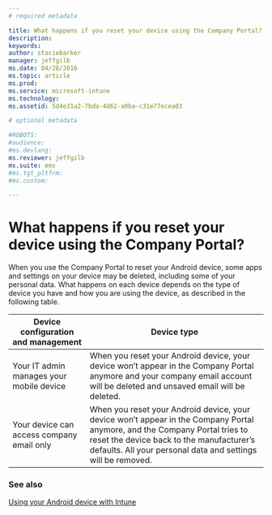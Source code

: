 ```yaml
---
# required metadata

title: What happens if you reset your device using the Company Portal? | Microsoft Intune
description:
keywords:
author: staciebarker
manager: jeffgilb
ms.date: 04/28/2016
ms.topic: article
ms.prod:
ms.service: microsoft-intune
ms.technology:
ms.assetid: 5d4e31a2-7bda-4d62-a0ba-c31e77ecea03

# optional metadata

#ROBOTS:
#audience:
#ms.devlang:
ms.reviewer: jeffgilb
ms.suite: ems
#ms.tgt_pltfrm:
#ms.custom:

---
```



# What happens if you reset your device using the Company Portal?

When you use the Company Portal to reset your Android device, some apps and settings on your device may be deleted, including some of your personal data. What happens on each device depends on the type of device you have and how you are using the device, as described in the following table.

|Device configuration and management|Device type|
|---------------------------------------|---------------|
|Your IT admin manages your mobile device|When you reset your Android device, your device won’t appear in the Company Portal anymore and your company email account will be deleted and unsaved email will be deleted.|
|Your device can access company email only|When you reset your Android device, your device won’t appear in the Company Portal anymore, and the Company Portal tries to reset the device back to the manufacturer’s defaults. All your personal data and settings will be removed.|

### See also
[Using your Android device with Intune](using-your-android-device-with-intune.md)